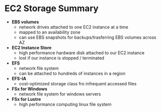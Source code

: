 # EC2 Storage Summary

- **EBS volumes**
    - network drives attached to one EC2 instance at a time
    - mapped to an availability zone
    - can use EBS snapshots for backups/trasferring EBS volumes across AZ
- **EC2 Instance Store**
    - high performance hardware disk attached to our EC2 instance
    - lost if our instance is stopped / terminated
- **EFS**
    - network file system
    - can be attached to hundreds of instances in a region
- **EFS-IA**
    - cost-optimized storage class fro infrequent accessed files
- **FSx for Windows**
    - network file system for windows servers
- **FSx for Lustre**
    - high performance computing linux file system